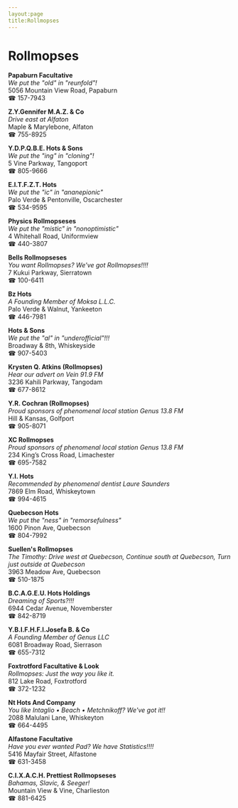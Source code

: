 ```yaml
---
layout:page
title:Rollmopses
---
```

# Rollmopses

**Papaburn Facultative**  
_We put the "old" in "reunfold"!_  
5056 Mountain View Road, Papaburn  
☎ 157-7943



**Z.Y.Gennifer M.A.Z. & Co**  
_Drive east at Alfaton_  
Maple & Marylebone, Alfaton  
☎ 755-8925



**Y.D.P.Q.B.E. Hots & Sons**  
_We put the "ing" in "cloning"!_  
5 Vine Parkway, Tangoport  
☎ 805-9666



**E.I.T.F.Z.T. Hots**  
_We put the "ic" in "ananepionic"_  
Palo Verde & Pentonville, Oscarchester  
☎ 534-9595



**Physics Rollmopseses**  
_We put the "mistic" in "nonoptimistic"_  
4 Whitehall Road, Uniformview  
☎ 440-3807



**Bells Rollmopseses**  
_You want Rollmopses? We've got Rollmopses!!!!_  
7 Kukui Parkway, Sierratown  
☎ 100-6411



**Bz Hots**  
_A Founding Member of Moksa L.L.C._  
Palo Verde & Walnut, Yankeeton  
☎ 446-7981



**Hots & Sons**  
_We put the "al" in "underofficial"!!!_  
Broadway & 8th, Whiskeyside  
☎ 907-5403



**Krysten Q. Atkins (Rollmopses)**  
_Hear our advert on Vein 91.9 FM_  
3236 Kahili Parkway, Tangodam  
☎ 677-8612



**Y.R. Cochran (Rollmopses)**  
_Proud sponsors of phenomenal local station Genus 13.8 FM_  
Hill & Kansas, Golfport  
☎ 905-8071



**XC Rollmopses**  
_Proud sponsors of phenomenal local station Genus 13.8 FM_  
234 King’s Cross Road, Limachester  
☎ 695-7582



**Y.I. Hots**  
_Recommended by phenomenal dentist Laure Saunders_  
7869 Elm Road, Whiskeytown  
☎ 994-4615



**Quebecson Hots**  
_We put the "ness" in "remorsefulness"_  
1600 Pinon Ave, Quebecson  
☎ 804-7992



**Suellen's Rollmopses**  
_The Timothy: Drive west at Quebecson, Continue south at Quebecson, Turn just outside at Quebecson_  
3963 Meadow Ave, Quebecson  
☎ 510-1875



**B.C.A.G.E.U. Hots Holdings**  
_Dreaming of Sports?!!!_  
6944 Cedar Avenue, Novemberster  
☎ 842-8719



**Y.B.I.F.H.F.I.Josefa B. & Co**  
_A Founding Member of Genus LLC_  
6081 Broadway Road, Sierrason  
☎ 655-7312



**Foxtrotford Facultative & Look**  
_Rollmopses: Just the way you like it._  
812 Lake Road, Foxtrotford  
☎ 372-1232



**Nt Hots And Company**  
_You like Intaglio • Beach • Metchnikoff? We've got it!!_  
2088 Malulani Lane, Whiskeyton  
☎ 664-4495



**Alfastone Facultative**  
_Have you ever wanted Pad? We have Statistics!!!!_  
5416 Mayfair Street, Alfastone  
☎ 631-3458



**C.I.X.A.C.H. Prettiest Rollmopseses**  
_Bahamas, Slavic, & Seeger!_  
Mountain View & Vine, Charlieston  
☎ 881-6425



